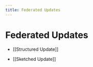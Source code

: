 ```yaml
---
title: Federated Updates
---
```


# Federated Updates
- [[Structured Update]] 

- [[Sketched Update]]















































